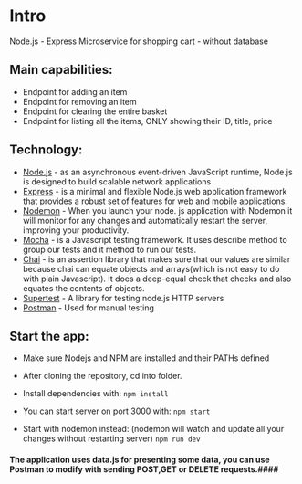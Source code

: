 # Intro #
Node.js - Express Microservice for shopping cart - without database
## Main capabilities: ##
* Endpoint for adding an item
* Endpoint for removing an item
* Endpoint for clearing the entire basket
* Endpoint for listing all the items, ONLY showing their ID, title, price

## Technology: ##
* [Node.js](https://nodejs.org/en/) - as an asynchronous event-driven JavaScript runtime, Node.js is designed to build scalable network applications
* [Express](https://expressjs.com/) - is a minimal and flexible Node.js web application framework that provides a robust set of features for web and mobile applications.
* [Nodemon](https://www.npmjs.com/package/nodemon) - When you launch your node. js application with Nodemon it will monitor for any changes and automatically restart the server, improving your productivity.
* [Mocha](https://mochajs.org/) - is a Javascript testing framework. It uses describe method to group our tests and it method to run our tests.
* [Chai](https://www.chaijs.com/#:~:text=Chai%20is%20a%20BDD%20%2F%20TDD,with%20any%20javascript%20testing%20framework.) - is an assertion library that makes sure that our values are similar because chai can equate objects and arrays(which is not easy to do with plain Javascript). It does a deep-equal check that checks and also equates the contents of objects.
* [Supertest](https://www.npmjs.com/package/supertest) - A library for testing node.js HTTP servers
* [Postman](https://www.postman.com/) - Used for manual testing 

## Start the app: ##
- Make sure Nodejs and NPM are installed and their PATHs defined 

- After cloning the repository, cd into folder.
- Install dependencies with:
```npm install```
- You can start server on port 3000 with:
```npm start```
- Start with nodemon instead: (nodemon will watch and update all your changes without restarting server)
```npm run dev```

#### The application uses data.js for presenting some data, you can use Postman to modify with sending POST,GET or DELETE requests.####

